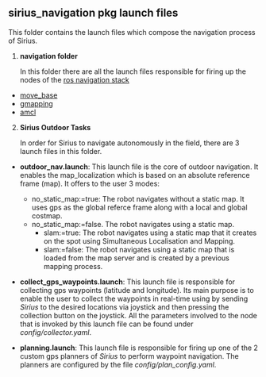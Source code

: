 ## sirius_navigation pkg launch files ##

This folder contains the launch files which compose the navigation process of Sirius.

1. **navigation folder**
	
	In this folder there are all the launch files responsible for firing up the nodes of the [ros navigation stack](http://wiki.ros.org/navigation) 
- [move_base](http://wiki.ros.org/move_base?distro=kinetic)
- [gmapping](http://wiki.ros.org/gmapping)
- [amcl](http://wiki.ros.org/amcl?distro=kinetic)

2. **Sirius Outdoor Tasks**
	
	In order for Sirius to navigate autonomously in the field, there are 3 launch files in this folder.

- **outdoor_nav.launch**: This launch file is the core of outdoor navigation. It enables the map_localization which is based on an absolute reference frame (map). It offers to the user 3 modes:
	- no_static_map:=true: The robot navigates without a static map. It uses gps as the global referce frame along with a local and global costmap.
	- no_static_map:=false. The robot navigates using a static map.
		- slam:=true: The robot navigates using a static map that it creates on the spot using Simultaneous Localisation and Mapping. 
		- slam:=false: The robot navigates using a static map that is loaded from the map server and is created by a previous mapping process.

- **collect_gps_waypoints.launch**: This launch file is responsible for collecting gps waypoints (latitude and longitude). Its main purpose is to enable the user to collect the waypoints in real-time using by sending *Sirius* to the desired locations via joystick and then pressing the collection button on the joystick. All the parameters involved to the node that is invoked by this launch file can be found under *config/collector.yaml*.

- **planning.launch**: This launch file is responsible for firing up one of the 2 custom gps planners of *Sirius* to perform waypoint navigation. The planners are configured by the file *config/plan_config.yaml*.